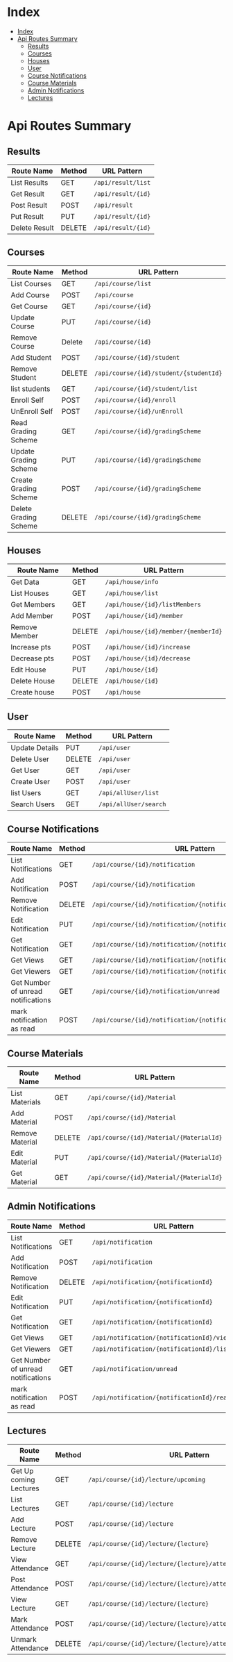 # Index

- [Index](#index)
- [Api Routes Summary](#api-routes-summary)
	- [Results](#results)
	- [Courses](#courses)
	- [Houses](#houses)
	- [User](#user)
	- [Course Notifications](#course-notifications)
	- [Course Materials](#course-materials)
	- [Admin Notifications](#admin-notifications)
	- [Lectures](#lectures)

# Api Routes Summary

## Results

| Route Name    | Method | URL Pattern        |
| ------------- | ------ | ------------------ |
| List Results  | GET    | `/api/result/list` |
| Get Result    | GET    | `/api/result/{id}` |
| Post Result   | POST   | `/api/result`      |
| Put Result    | PUT    | `/api/result/{id}` |
| Delete Result | DELETE | `/api/result/{id}` |

## Courses

| Route Name            | Method | URL Pattern                            |
| --------------------- | ------ | -------------------------------------- |
| List Courses          | GET    | `/api/course/list`                     |
| Add Course            | POST   | `/api/course`                          |
| Get Course            | GET    | `/api/course/{id}`                     |
| Update Course         | PUT    | `/api/course/{id}`                     |
| Remove Course         | Delete | `/api/course/{id}`                     |
| Add Student           | POST   | `/api/course/{id}/student`             |
| Remove Student        | DELETE | `/api/course/{id}/student/{studentId}` |
| list students         | GET    | `/api/course/{id}/student/list`        |
| Enroll Self           | POST   | `/api/course/{id}/enroll`              |
| UnEnroll Self         | POST   | `/api/course/{id}/unEnroll`            |
| Read Grading Scheme   | GET    | `/api/course/{id}/gradingScheme`       |
| Update Grading Scheme | PUT    | `/api/course/{id}/gradingScheme`       |
| Create Grading Scheme | POST   | `/api/course/{id}/gradingScheme`       |
| Delete Grading Scheme | DELETE | `/api/course/{id}/gradingScheme`       |

## Houses

| Route Name    | Method | URL Pattern                         |
| ------------- | ------ | ----------------------------------- |
| Get Data      | GET    | `/api/house/info`                   |
| List Houses   | GET    | `/api/house/list`                   |
| Get Members   | GET    | `/api/house/{id}/listMembers`       |
| Add Member    | POST   | `/api/house/{id}/member`            |
| Remove Member | DELETE | `/api/house/{id}/member/{memberId}` |
| Increase pts  | POST   | `/api/house/{id}/increase`          |
| Decrease pts  | POST   | `/api/house/{id}/decrease`          |
| Edit House    | PUT    | `/api/house/{id}`                   |
| Delete House  | DELETE | `/api/house/{id}`                   |
| Create house  | POST   | `/api/house`                        |

## User

| Route Name     | Method | URL Pattern           |
| -------------- | ------ | --------------------- |
| Update Details | PUT    | `/api/user`           |
| Delete User    | DELETE | `/api/user`           |
| Get User       | GET    | `/api/user`           |
| Create User    | POST   | `/api/user`           |
| list Users     | GET    | `/api/allUser/list`   |
| Search Users   | GET    | `/api/allUser/search` |

## Course Notifications

| Route Name                         | Method | URL Pattern                                                    |
| ---------------------------------- | ------ | -------------------------------------------------------------- |
| List Notifications                 | GET    | `/api/course/{id}/notification`                                |
| Add Notification                   | POST   | `/api/course/{id}/notification`                                |
| Remove Notification                | DELETE | `/api/course/{id}/notification/{notificationId}`               |
| Edit Notification                  | PUT    | `/api/course/{id}/notification/{notificationId}`               |
| Get Notification                   | GET    | `/api/course/{id}/notification/{notificationId}`               |
| Get Views                          | GET    | `/api/course/{id}/notification/{notificationId}/views `        |
| Get Viewers                        | GET    | `/api/course/{id}/notification/{notificationId}/listViewers  ` |
| Get Number of unread notifications | GET    | `/api/course/{id}/notification/unread`                         |
| mark notification as read          | POST   | `/api/course/{id}/notification/{notificationId}/read`          |

## Course Materials

| Route Name      | Method | URL Pattern                              |
| --------------- | ------ | ---------------------------------------- |
| List Materials  | GET    | `/api/course/{id}/Material`              |
| Add Material    | POST   | `/api/course/{id}/Material`              |
| Remove Material | DELETE | `/api/course/{id}/Material/{MaterialId}` |
| Edit Material   | PUT    | `/api/course/{id}/Material/{MaterialId}` |
| Get Material    | GET    | `/api/course/{id}/Material/{MaterialId}` |

## Admin Notifications

| Route Name                         | Method | URL Pattern                                        |
| ---------------------------------- | ------ | -------------------------------------------------- |
| List Notifications                 | GET    | `/api/notification`                                |
| Add Notification                   | POST   | `/api/notification`                                |
| Remove Notification                | DELETE | `/api/notification/{notificationId}`               |
| Edit Notification                  | PUT    | `/api/notification/{notificationId}`               |
| Get Notification                   | GET    | `/api/notification/{notificationId}`               |
| Get Views                          | GET    | `/api/notification/{notificationId}/views `        |
| Get Viewers                        | GET    | `/api/notification/{notificationId}/listViewers  ` |
| Get Number of unread notifications | GET    | `/api/notification/unread`                         |
| mark notification as read          | POST   | `/api/notification/{notificationId}/read`          |

## Lectures

| Route Name             | Method | URL Pattern                                                 |
| ---------------------- | ------ | ----------------------------------------------------------- |
| Get Up coming Lectures | GET    | `/api/course/{id}/lecture/upcoming`                         |
| List Lectures          | GET    | `/api/course/{id}/lecture`                                  |
| Add Lecture            | POST   | `/api/course/{id}/lecture`                                  |
| Remove Lecture         | DELETE | `/api/course/{id}/lecture/{lecture}`                        |
| View Attendance        | GET    | `/api/course/{id}/lecture/{lecture}/attendance`             |
| Post Attendance        | POST   | `/api/course/{id}/lecture/{lecture}/attendance`             |
| View Lecture           | GET    | `/api/course/{id}/lecture/{lecture}`                        |
| Mark Attendance        | POST   | `/api/course/{id}/lecture/{lecture}/attendance/{studentId}` |
| Unmark Attendance      | DELETE | `/api/course/{id}/lecture/{lecture}/attendance/{studentId}` |
